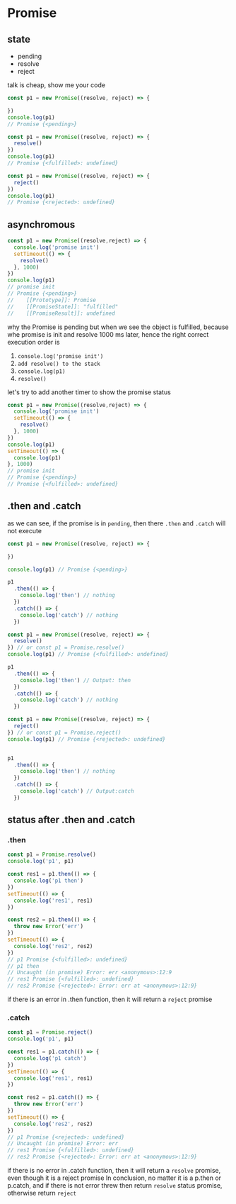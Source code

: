 # Promise

## state
* pending
* resolve
* reject


talk is cheap, show me your code
<CodeGroup>
<CodeGroupItem title= "pending">

```js
const p1 = new Promise((resolve, reject) => {

})
console.log(p1)
// Promise {<pending>}
```

</CodeGroupItem>
<CodeGroupItem title= "resolve">

```js
const p1 = new Promise((resolve, reject) => {
  resolve()
})
console.log(p1)
// Promise {<fulfilled>: undefined}
```

</CodeGroupItem>

<CodeGroupItem title= "reject">

```js
const p1 = new Promise((resolve, reject) => {
  reject()
})
console.log(p1)
// Promise {<rejected>: undefined}
```

</CodeGroupItem>
</CodeGroup>

## asynchromous
```js
const p1 = new Promise((resolve,reject) => {
  console.log('promise init')
  setTimeout(() => {
    resolve()
  }, 1000)
})
console.log(p1)
// promise init
// Promise {<pending>}
//    [[Prototype]]: Promise
//    [[PromiseState]]: "fulfilled"
//    [[PromiseResult]]: undefined
```
why the Promise is pending but when we see the object is fulfilled, because whe promise is init and resolve 1000 ms later, hence the right correct execution order is
1. `console.log('promise init')`
2. `add resolve() to the stack`
3. `console.log(p1)`
4. `resolve()`

let's try to add another timer to show the promise status

```js
const p1 = new Promise((resolve,reject) => {
  console.log('promise init')
  setTimeout(() => {
    resolve()
  }, 1000)
})
console.log(p1)
setTimeout(() => {
  console.log(p1)
}, 1000)
// promise init
// Promise {<pending>}
// Promise {<fulfilled>: undefined}
```

## .then and .catch

as we can see, if the promise is in `pending`, then there `.then` and `.catch` will not execute


<CodeGroup>
<CodeGroupItem title= "pending">

```js
const p1 = new Promise((resolve, reject) => {

})

console.log(p1) // Promise {<pending>}

p1
  .then(() => {
    console.log('then') // nothing
  })
  .catch(() => {
    console.log('catch') // nothing
  })
```

</CodeGroupItem>
<CodeGroupItem title= "resolve">

```js
const p1 = new Promise((resolve, reject) => {
  resolve()
}) // or const p1 = Promise.resolve()
console.log(p1) // Promise {<fulfilled>: undefined}

p1
  .then(() => {
    console.log('then') // Output: then
  })
  .catch(() => {
    console.log('catch') // nothing
  })
```

</CodeGroupItem>

<CodeGroupItem title= "reject">

```js
const p1 = new Promise((resolve, reject) => {
  reject()
}) // or const p1 = Promise.reject()
console.log(p1) // Promise {<rejected>: undefined}


p1
  .then(() => {
    console.log('then') // nothing
  })
  .catch(() => {
    console.log('catch') // Output:catch
  })
```

</CodeGroupItem>
</CodeGroup>

## status after .then and .catch

### .then
```js
const p1 = Promise.resolve()
console.log('p1', p1)

const res1 = p1.then(() => {
  console.log('p1 then')
})
setTimeout(() => {
  console.log('res1', res1)
})

const res2 = p1.then(() => {
  throw new Error('err')
})
setTimeout(() => {
  console.log('res2', res2)
})
// p1 Promise {<fulfilled>: undefined}
// p1 then
// Uncaught (in promise) Error: err <anonymous>:12:9
// res1 Promise {<fulfilled>: undefined}
// res2 Promise {<rejected>: Error: err at <anonymous>:12:9}
```
if there is an error in .then function, then it will return a `reject` promise

### .catch
```js
const p1 = Promise.reject()
console.log('p1', p1)

const res1 = p1.catch(() => {
  console.log('p1 catch')
})
setTimeout(() => {
  console.log('res1', res1)
})

const res2 = p1.catch(() => {
  throw new Error('err')
})
setTimeout(() => {
  console.log('res2', res2)
})
// p1 Promise {<rejected>: undefined}
// Uncaught (in promise) Error: err
// res1 Promise {<fulfilled>: undefined}
// res2 Promise {<rejected>: Error: err at <anonymous>:12:9}
```
if there is no error in .catch function, then it will return a `resolve` promise, even though it is a reject promise
In conclusion, no matter it is a p.then or p.catch, and if there is not error threw then return `resolve` status promise, otherwise return `reject`
